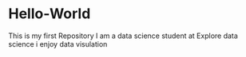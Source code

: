 # Hello-World
This is my first Repository
I am a data science student at Explore data science i enjoy data visulation

